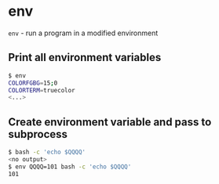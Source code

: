 # env

`env` - run a program in a modified environment

## Print all environment variables
```bash
$ env
COLORFGBG=15;0
COLORTERM=truecolor
<...>
```

## Create environment variable and pass to subprocess
```bash
$ bash -c 'echo $QQQQ'
<no output>
$ env QQQQ=101 bash -c 'echo $QQQQ'
101
```
